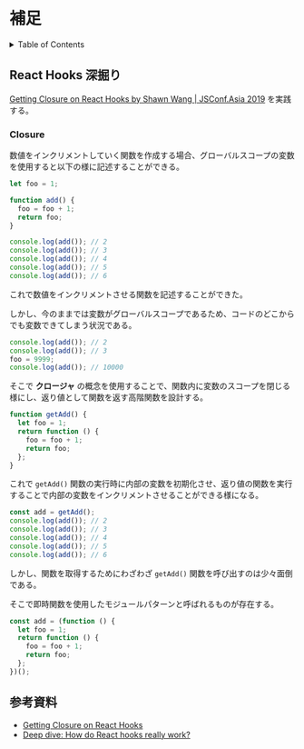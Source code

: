 # 補足

<!-- START doctoc generated TOC please keep comment here to allow auto update -->
<!-- DON'T EDIT THIS SECTION, INSTEAD RE-RUN doctoc TO UPDATE -->
<details>
<summary>Table of Contents</summary>

- [React Hooks 深掘り](#react-hooks-%E6%B7%B1%E6%8E%98%E3%82%8A)
  - [Closure](#closure)
- [参考資料](#%E5%8F%82%E8%80%83%E8%B3%87%E6%96%99)

</details>
<!-- END doctoc generated TOC please keep comment here to allow auto update -->

## React Hooks 深掘り

[Getting Closure on React Hooks by Shawn Wang | JSConf.Asia 2019](https://www.youtube.com/watch?v=KJP1E-Y-xyo&t=1065s) を実践する。

### Closure

数値をインクリメントしていく関数を作成する場合、グローバルスコープの変数を使用すると以下の様に記述することができる。

```ts
let foo = 1;

function add() {
  foo = foo + 1;
  return foo;
}

console.log(add()); // 2
console.log(add()); // 3
console.log(add()); // 4
console.log(add()); // 5
console.log(add()); // 6
```

これで数値をインクリメントさせる関数を記述することができた。

しかし、今のままでは変数がグローバルスコープであるため、コードのどこからでも変数できてしまう状況である。

```ts
console.log(add()); // 2
console.log(add()); // 3
foo = 9999;
console.log(add()); // 10000
```

そこで **クロージャ** の概念を使用することで、関数内に変数のスコープを閉じる様にし、返り値として関数を返す高階関数を設計する。

```ts
function getAdd() {
  let foo = 1;
  return function () {
    foo = foo + 1;
    return foo;
  };
}
```

これで `getAdd()` 関数の実行時に内部の変数を初期化させ、返り値の関数を実行することで内部の変数をインクリメントさせることができる様になる。

```ts
const add = getAdd();
console.log(add()); // 2
console.log(add()); // 3
console.log(add()); // 4
console.log(add()); // 5
console.log(add()); // 6
```

しかし、関数を取得するためにわざわざ `getAdd()` 関数を呼び出すのは少々面倒である。

そこで即時関数を使用したモジュールパターンと呼ばれるものが存在する。

```ts
const add = (function () {
  let foo = 1;
  return function () {
    foo = foo + 1;
    return foo;
  };
})();
```

## 参考資料

- [Getting Closure on React Hooks](https://www.swyx.io/hooks/)
- [Deep dive: How do React hooks really work?](https://www.netlify.com/blog/2019/03/11/deep-dive-how-do-react-hooks-really-work/)
